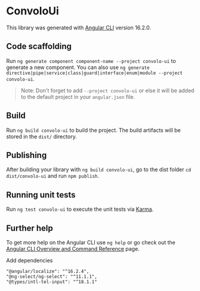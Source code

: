 # ConvoloUi

This library was generated with [Angular CLI](https://github.com/angular/angular-cli) version 16.2.0.

## Code scaffolding

Run `ng generate component component-name --project convolo-ui` to generate a new component. You can also use `ng generate directive|pipe|service|class|guard|interface|enum|module --project convolo-ui`.
> Note: Don't forget to add `--project convolo-ui` or else it will be added to the default project in your `angular.json` file. 

## Build

Run `ng build convolo-ui` to build the project. The build artifacts will be stored in the `dist/` directory.

## Publishing

After building your library with `ng build convolo-ui`, go to the dist folder `cd dist/convolo-ui` and run `npm publish`.

## Running unit tests

Run `ng test convolo-ui` to execute the unit tests via [Karma](https://karma-runner.github.io).

## Further help

To get more help on the Angular CLI use `ng help` or go check out the [Angular CLI Overview and Command Reference](https://angular.io/cli) page.

Add dependencies

    "@angular/localize": "^16.2.4",
    "@ng-select/ng-select": "^11.1.1",
    "@types/intl-tel-input": "^18.1.1"
